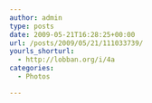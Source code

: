 ```yaml
---
author: admin
type: posts
date: 2009-05-21T16:28:25+00:00
url: /posts/2009/05/21/111033739/
yourls_shorturl:
  - http://lobban.org/i/4a
categories:
  - Photos

---
```

<div class="figure">
  <img src="http://andy.lobban.org/photo/1280/111033739/1/n6SoNyvfPnr81waqs3rHfqmb" alt="" />
</div>